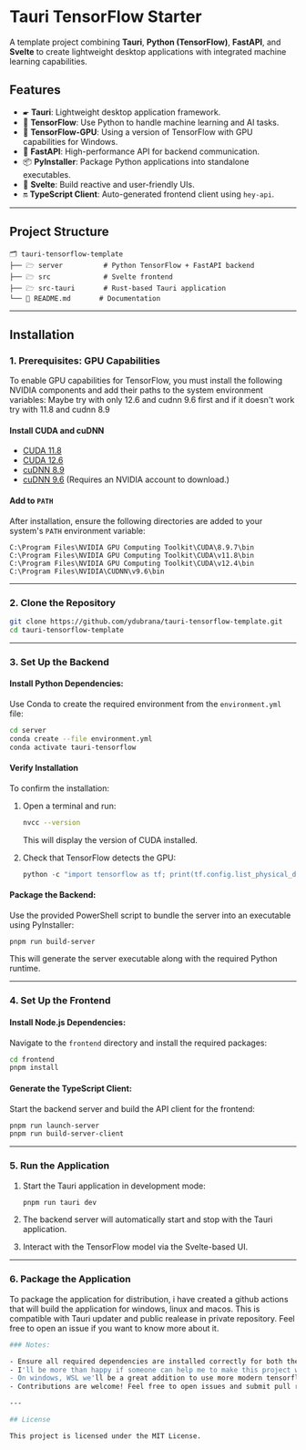 # Tauri TensorFlow Starter

A template project combining **Tauri**, **Python (TensorFlow)**, **FastAPI**, and **Svelte** to create lightweight
desktop applications with integrated machine learning capabilities.

## Features

- 🖝 **Tauri**: Lightweight desktop application framework.
- 🧠 **TensorFlow**: Use Python to handle machine learning and AI tasks.
- 📡 **TensorFlow-GPU**: Using a version of TensorFlow with GPU capabilities for Windows.
- 🚀 **FastAPI**: High-performance API for backend communication.
- 📦 **PyInstaller**: Package Python applications into standalone executables.
- 🌟 **Svelte**: Build reactive and user-friendly UIs.
- 🔛 **TypeScript Client**: Auto-generated frontend client using `hey-api`.

---

## Project Structure

```
🗂 tauri-tensorflow-template
├── 🗁 server          # Python TensorFlow + FastAPI backend
├── 🗁 src             # Svelte frontend
├── 🗁 src-tauri       # Rust-based Tauri application
└── 📄 README.md       # Documentation
```

---

## Installation

### 1. **Prerequisites: GPU Capabilities**

To enable GPU capabilities for TensorFlow, you must install the following NVIDIA components and add their paths to the
system environment variables:
Maybe try with only 12.6 and cudnn 9.6 first and if it doesn't work try with 11.8 and cudnn 8.9

#### **Install CUDA and cuDNN**

- [CUDA 11.8](https://developer.nvidia.com/cuda-11-8-0-download-archive)
- [CUDA 12.6](https://developer.nvidia.com/cuda-12-6-2-download-archive)
- [cuDNN 8.9](https://developer.nvidia.com/rdp/cudnn-archive#a-collapse897-120)
- [cuDNN 9.6](https://developer.nvidia.com/cudnn-downloads) (Requires an NVIDIA account to download.)

#### **Add to `PATH`**

After installation, ensure the following directories are added to your system's `PATH` environment variable:

```plaintext
C:\Program Files\NVIDIA GPU Computing Toolkit\CUDA\8.9.7\bin
C:\Program Files\NVIDIA GPU Computing Toolkit\CUDA\v11.8\bin
C:\Program Files\NVIDIA GPU Computing Toolkit\CUDA\v12.4\bin
C:\Program Files\NVIDIA\CUDNN\v9.6\bin
```

---

### 2. **Clone the Repository**

```bash
git clone https://github.com/ydubrana/tauri-tensorflow-template.git
cd tauri-tensorflow-template
```

---

### 3. **Set Up the Backend**

#### Install Python Dependencies:

Use Conda to create the required environment from the `environment.yml` file:

```bash
cd server
conda create --file environment.yml
conda activate tauri-tensorflow
```

#### **Verify Installation**

To confirm the installation:

1. Open a terminal and run:
   ```bash
   nvcc --version
   ```
   This will display the version of CUDA installed.

2. Check that TensorFlow detects the GPU:
   ```python
   python -c "import tensorflow as tf; print(tf.config.list_physical_devices('GPU'))"
   ```

#### Package the Backend:

Use the provided PowerShell script to bundle the server into an executable using PyInstaller:

```bash
pnpm run build-server
```

This will generate the server executable along with the required Python runtime.

---

### 4. **Set Up the Frontend**

#### Install Node.js Dependencies:

Navigate to the `frontend` directory and install the required packages:

```bash
cd frontend
pnpm install
```

#### Generate the TypeScript Client:

Start the backend server and build the API client for the frontend:

```bash
pnpm run launch-server
pnpm run build-server-client
```

---

### 5. **Run the Application**

1. Start the Tauri application in development mode:

   ```bash
   pnpm run tauri dev
   ```

2. The backend server will automatically start and stop with the Tauri application.

3. Interact with the TensorFlow model via the Svelte-based UI.

---

### 6. **Package the Application**

To package the application for distribution, i have created a github actions that will build the application for
windows, linux and macos.
This is compatible with Tauri updater and public realease in private repository.
Feel free to open an issue if you want to know more about it.

```bash
### Notes:

- Ensure all required dependencies are installed correctly for both the backend and frontend.
- I'll be more than happy if someone can help me to make this project work on WSL, Linux, MacOS.
- On windows, WSL we'll be a great addition to use more modern tensorflow versions.
- Contributions are welcome! Feel free to open issues and submit pull requests.

--- 

## License

This project is licensed under the MIT License.

